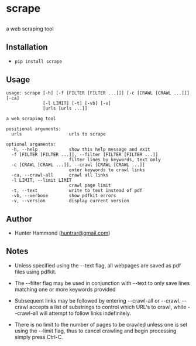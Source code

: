 # scrape

## 
a web scraping tool

## Installation
* `pip install scrape`

## Usage
    usage: scrape [-h] [-f [FILTER [FILTER ...]]] [-c [CRAWL [CRAWL ...]]] [-ca]
                  [-l LIMIT] [-t] [-vb] [-v]
                  [urls [urls ...]]
    
    a web scraping tool
    
    positional arguments:
      urls                  urls to scrape
    
    optional arguments:
      -h, --help            show this help message and exit
      -f [FILTER [FILTER ...]], --filter [FILTER [FILTER ...]]
                            filter lines by keywords, text only
      -c [CRAWL [CRAWL ...]], --crawl [CRAWL [CRAWL ...]]
                            enter keywords to crawl links
      -ca, --crawl-all      crawl all links
      -l LIMIT, --limit LIMIT
                            crawl page limit
      -t, --text            write to text instead of pdf
      -vb, --verbose        show pdfkit errors
      -v, --version         display current version

## Author
* Hunter Hammond (huntrar@gmail.com)

## Notes
* Unless specified using the --text flag, all webpages are saved as pdf files using pdfkit.

* The --filter flag may be used in conjunction with --text to only save lines matching one or more keywords provided

* Subsequent links may be followed by entering --crawl-all or --crawl. --crawl accepts a list of substrings to control which URL's to crawl, while --crawl-all will attempt to follow links indefinitely.

* There is no limit to the number of pages to be crawled unless one is set using the --limit flag, thus to cancel crawling and begin processing simply press Ctrl-C.

